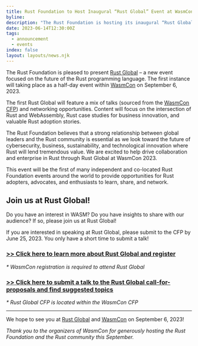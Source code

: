 ```yaml
---
title: Rust Foundation to Host Inaugural “Rust Global” Event at WasmCon 2023
byline:
description: "The Rust Foundation is hosting its inaugural “Rust Global” event on September 6, 2023 – a gathering designed to bring together Rust enterprise users, enthusiasts, and advocates. \n\nThe first Rust Global event will have a WebAssembly focus and will be co-located with WasmCon 2023 in the Seattle area.\_"
date: 2023-06-14T12:30:00Z
tags:
  - announcement
  - events
index: false
layout: layouts/news.njk
---
```

The Rust Foundation is pleased to present [Rust Global](https://events.linuxfoundation.org/rust-global/) – a new event focused on the future of the Rust programming language. The first instance will taking place as a half-day event within <a target="_blank" href="https://events.linuxfoundation.org/wasmcon/">WasmCon</a> on September 6, 2023.&nbsp;

The first Rust Global will feature a mix of talks (sourced from the [<u>WasmCon CFP</u>](https://events.linuxfoundation.org/wasmcon/program/cfp/#suggested-topics)) and networking opportunities. Content will focus on the intersection of Rust and WebAssembly, Rust case studies for business innovation, and valuable Rust adoption stories.&nbsp;

The Rust Foundation believes that a strong relationship between global leaders and the Rust community is essential as we look toward the future of cybersecurity, business, sustainability, and technological innovation where Rust will lend tremendous value. We are excited to help drive collaboration and enterprise in Rust through Rust Global at WasmCon 2023.&nbsp;

This event will be the first of many independent and co-located Rust Foundation events around the world to provide opportunities for Rust adopters, advocates, and enthusiasts to learn, share, and network.&nbsp;

###

## Join us at Rust Global!

Do you have an interest in WASM? Do you have insights to share with our audience? If so, please join us at Rust Global!&nbsp;

If you are interested in speaking at Rust Global, please submit to the CFP by June 25, 2023. You only have a short time to submit a talk!

### [<u>&gt;&gt; Click here to learn more about Rust Global and register</u>](https://events.linuxfoundation.org/rust-global/)

*\* WasmCon registration is required to attend Rust Global*

### [<u>&gt;&gt; Click here to submit a talk to the Rust Global call-for-proposals and find suggested topics</u>](https://events.linuxfoundation.org/wasmcon/program/cfp/#suggested-topics)​​​​​​

*\* Rust Global CFP is located within the WasmCon CFP*

---

We hope to see you at [<u>Rust Global</u>](https://events.linuxfoundation.org/rust-global/) and [<u>WasmCon</u>](https://events.linuxfoundation.org/wasmcon/) on September 6, 2023!&nbsp;

*Thank you to the organizers of WasmCon for generously hosting the Rust Foundation and the Rust community this September.*